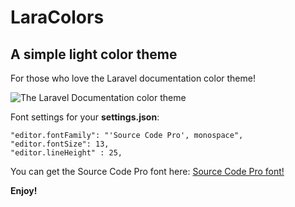 # LaraColors
## A simple light color theme
For those who love the Laravel documentation color theme!

![The Laravel Documentation color theme](https://i.imgur.com/ysiF3FU.png)

Font settings for your **settings.json**:

```
"editor.fontFamily": "'Source Code Pro', monospace",
"editor.fontSize": 13,
"editor.lineHeight" : 25,
```

You can get the Source Code Pro font here:
[Source Code Pro font!](https://fonts.google.com/specimen/Source+Code+Pro)

**Enjoy!**